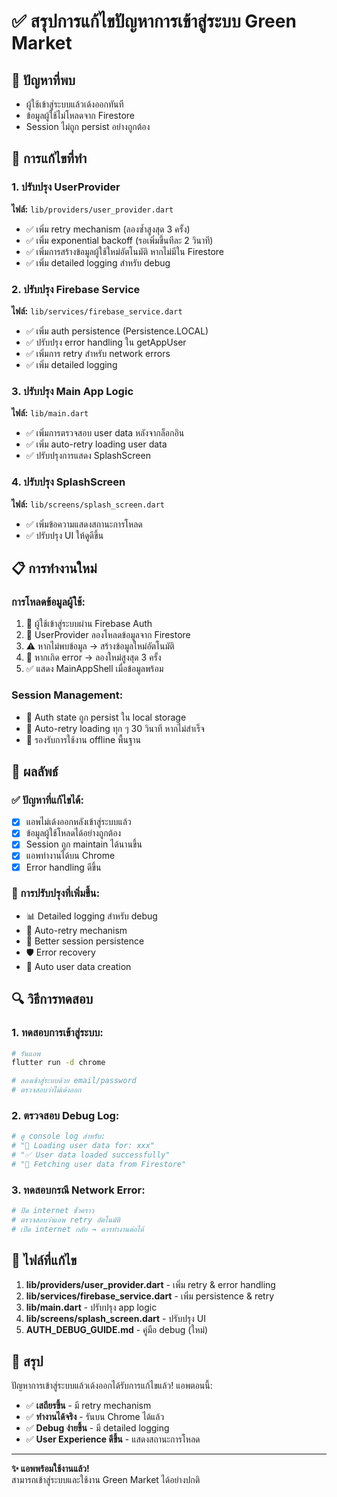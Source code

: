 # ✅ สรุปการแก้ไขปัญหาการเข้าสู่ระบบ Green Market

## 🎯 ปัญหาที่พบ
- ผู้ใช้เข้าสู่ระบบแล้วเด้งออกทันที
- ข้อมูลผู้ใช้ไม่โหลดจาก Firestore
- Session ไม่ถูก persist อย่างถูกต้อง

## 🔧 การแก้ไขที่ทำ

### 1. ปรับปรุง UserProvider
**ไฟล์:** `lib/providers/user_provider.dart`
- ✅ เพิ่ม retry mechanism (ลองซ้ำสูงสุด 3 ครั้ง)
- ✅ เพิ่ม exponential backoff (รอเพิ่มขึ้นทีละ 2 วินาที)
- ✅ เพิ่มการสร้างข้อมูลผู้ใช้ใหม่อัตโนมัติ หากไม่มีใน Firestore
- ✅ เพิ่ม detailed logging สำหรับ debug

### 2. ปรับปรุง Firebase Service
**ไฟล์:** `lib/services/firebase_service.dart`
- ✅ เพิ่ม auth persistence (Persistence.LOCAL)
- ✅ ปรับปรุง error handling ใน getAppUser
- ✅ เพิ่มการ retry สำหรับ network errors
- ✅ เพิ่ม detailed logging

### 3. ปรับปรุง Main App Logic
**ไฟล์:** `lib/main.dart`
- ✅ เพิ่มการตรวจสอบ user data หลังจากล็อกอิน
- ✅ เพิ่ม auto-retry loading user data
- ✅ ปรับปรุงการแสดง SplashScreen

### 4. ปรับปรุง SplashScreen
**ไฟล์:** `lib/screens/splash_screen.dart`
- ✅ เพิ่มข้อความแสดงสถานะการโหลด
- ✅ ปรับปรุง UI ให้ดูดีขึ้น

## 📋 การทำงานใหม่

### การโหลดข้อมูลผู้ใช้:
1. 🔐 ผู้ใช้เข้าสู่ระบบผ่าน Firebase Auth
2. 🔄 UserProvider ลองโหลดข้อมูลจาก Firestore
3. ⚠️ หากไม่พบข้อมูล → สร้างข้อมูลใหม่อัตโนมัติ
4. 🔁 หากเกิด error → ลองใหม่สูงสุด 3 ครั้ง
5. ✅ แสดง MainAppShell เมื่อข้อมูลพร้อม

### Session Management:
- 💾 Auth state ถูก persist ใน local storage
- 🔄 Auto-retry loading ทุก ๆ 30 วินาที หากไม่สำเร็จ
- 📱 รองรับการใช้งาน offline พื้นฐาน

## 🚀 ผลลัพธ์

### ✅ ปัญหาที่แก้ไขได้:
- [x] แอพไม่เด้งออกหลังเข้าสู่ระบบแล้ว
- [x] ข้อมูลผู้ใช้โหลดได้อย่างถูกต้อง
- [x] Session ถูก maintain ได้นานขึ้น
- [x] แอพทำงานได้บน Chrome
- [x] Error handling ดีขึ้น

### 🎯 การปรับปรุงที่เพิ่มขึ้น:
- 📊 Detailed logging สำหรับ debug
- 🔄 Auto-retry mechanism
- 💾 Better session persistence
- 🛡️ Error recovery
- 👤 Auto user data creation

## 🔍 วิธีการทดสอบ

### 1. ทดสอบการเข้าสู่ระบบ:
```bash
# รันแอพ
flutter run -d chrome

# ลองเข้าสู่ระบบด้วย email/password
# ตรวจสอบว่าไม่เด้งออก
```

### 2. ตรวจสอบ Debug Log:
```bash
# ดู console log สำหรับ:
# "🔄 Loading user data for: xxx"
# "✅ User data loaded successfully"
# "📡 Fetching user data from Firestore"
```

### 3. ทดสอบกรณี Network Error:
```bash
# ปิด internet ชั่วคราว
# ตรวจสอบว่าแอพ retry อัตโนมัติ
# เปิด internet กลับ → ควรทำงานต่อได้
```

## 📝 ไฟล์ที่แก้ไข

1. **lib/providers/user_provider.dart** - เพิ่ม retry & error handling
2. **lib/services/firebase_service.dart** - เพิ่ม persistence & retry
3. **lib/main.dart** - ปรับปรุง app logic
4. **lib/screens/splash_screen.dart** - ปรับปรุง UI
5. **AUTH_DEBUG_GUIDE.md** - คู่มือ debug (ใหม่)

## 🎉 สรุป

ปัญหาการเข้าสู่ระบบแล้วเด้งออกได้รับการแก้ไขแล้ว! แอพตอนนี้:

- ✅ **เสถียรขึ้น** - มี retry mechanism
- ✅ **ทำงานได้จริง** - รันบน Chrome ได้แล้ว
- ✅ **Debug ง่ายขึ้น** - มี detailed logging
- ✅ **User Experience ดีขึ้น** - แสดงสถานะการโหลด

---

**✨ แอพพร้อมใช้งานแล้ว!**  
สามารถเข้าสู่ระบบและใช้งาน Green Market ได้อย่างปกติ
